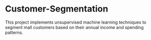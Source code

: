 # Customer-Segmentation
This project implements unsupervised machine learning techniques to segment mall customers based on their annual income and spending patterns.
